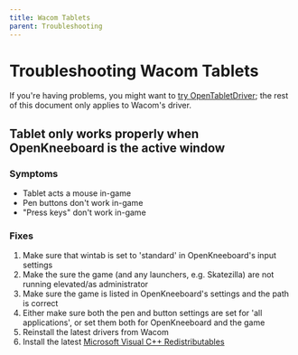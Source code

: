 ```yaml
---
title: Wacom Tablets
parent: Troubleshooting
---
```


# Troubleshooting Wacom Tablets

If you're having problems, you might want to [try OpenTabletDriver](https://go.openkneeboard.com/otd-ipc); the rest of this document only applies to Wacom's driver.

## Tablet only works properly when OpenKneeboard is the active window

### Symptoms

- Tablet acts a mouse in-game
- Pen buttons don't work in-game
- "Press keys" don't work in-game

### Fixes

1. Make sure that wintab is set to 'standard' in OpenKneeboard's input settings
2. Make the sure the game (and any launchers, e.g. Skatezilla) are not running elevated/as administrator
3. Make sure the game is listed in OpenKneeboard's settings and the path is correct
4. Either make sure both the pen and button settings are set for 'all applications', or set them both for OpenKneeboard and the game
5. Reinstall the latest drivers from Wacom
6. Install the latest [Microsoft Visual C++ Redistributables](https://aka.ms/vs/17/release/vc_redist.x64.exe)
